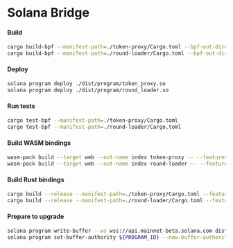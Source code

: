 # Solana Bridge

#### Build
```bash
cargo build-bpf --manifest-path=./token-proxy/Cargo.toml --bpf-out-dir=dist/program
cargo build-bpf --manifest-path=./round-loader/Cargo.toml --bpf-out-dir=dist/program
```

#### Deploy
```bash
solana program deploy ./dist/program/token_proxy.so
solana program deploy ./dist/program/round_loader.so
```

#### Run tests
```bash
cargo test-bpf --manifest-path=./token-proxy/Cargo.toml
cargo test-bpf --manifest-path=./round-loader/Cargo.toml
```

#### Build WASM bindings
```bash
wasm-pack build --target web --out-name index token-proxy -- --features wasm
wasm-pack build --target web --out-name index round-loader -- --features wasm
```

#### Build Rust bindings
```bash
cargo build --release --manifest-path=./token-proxy/Cargo.toml --features=bindings
cargo build --release --manifest-path=./round-loader/Cargo.toml --features=bindings
```

#### Prepare to upgrade
```bash
solana program write-buffer --ws wss://api.mainnet-beta.solana.com dist/program/${PROGRAM_BIN}
solana program set-buffer-authority ${PROGRAM_ID} --new-buffer-authority ${NEW_AUTHORITY}
```
